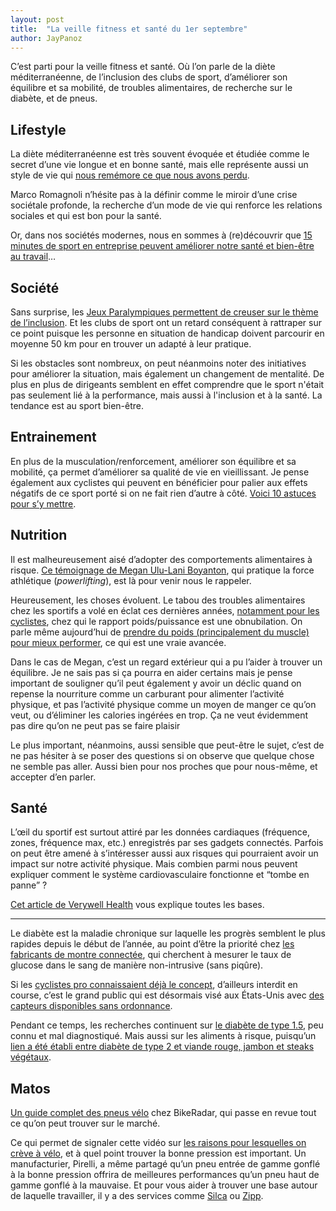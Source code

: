```yaml
---
layout: post
title:  "La veille fitness et santé du 1er septembre"
author: JayPanoz
---
```


C’est parti pour la veille fitness et santé. Où l’on parle de la diète méditerranéenne, de l’inclusion des clubs de sport, d’améliorer son équilibre et sa mobilité, de troubles alimentaires, de recherche sur le diabète, et de pneus.

## Lifestyle

La diète méditerranéenne est très souvent évoquée et étudiée comme le secret d’une vie longue et en bonne santé, mais elle représente aussi un style de vie qui [nous remémore ce que nous avons perdu](https://theconversation.com/la-diete-mediterraneenne-est-en-vogue-car-elle-represente-ce-que-lon-a-perdu-227026).

Marco Romagnoli n’hésite pas à la définir comme le miroir d’une crise sociétale profonde, la recherche d’un mode de vie qui renforce les relations sociales et qui est bon pour la santé.

Or, dans nos sociétés modernes, nous en sommes à (re)découvrir que [15 minutes de sport en entreprise peuvent améliorer notre santé et bien-être au travail](https://www.20minutes.fr/vie-pro/4106781-20240823-15-minutes-sport-entreprise-ameliorer-sante-bien-etre-travail)…

## Société

Sans surprise, les [Jeux Paralympiques permettent de creuser sur le thème de l’inclusion](https://www.francetvinfo.fr/jeux-paralympiques/paris-2024/jeux-paralympiques-de-paris-2024-comment-les-clubs-francais-tentent-de-rattraper-leur-retard-dans-l-inclusion-des-sportifs-handicapes_6640512.html). Et les clubs de sport ont un retard conséquent à rattraper sur ce point puisque les personne en situation de handicap doivent parcourir en moyenne 50&nbsp;km pour en trouver un adapté à leur pratique.

Si les obstacles sont nombreux, on peut néanmoins noter des initiatives pour améliorer la situation, mais également un changement de mentalité. De plus en plus de dirigeants semblent en effet comprendre que le sport n'était pas seulement lié à la performance, mais aussi à l'inclusion et à la santé. La tendance est au sport bien-être.

## Entrainement

En plus de la musculation/renforcement, améliorer son équilibre et sa mobilité, ça permet d’améliorer sa qualité de vie en vieillissant. Je pense également aux cyclistes qui peuvent en bénéficier pour palier aux effets négatifs de ce sport porté si on ne fait rien d’autre à côté. [Voici 10 astuces pour s’y mettre](https://www.eatthis.com/easy-ways-to-improve-balance-and-mobility/).

## Nutrition

Il est malheureusement aisé d’adopter des comportements alimentaires à risque. [Ce témoignage de Megan Ulu-Lani Boyanton](https://www.popsugar.com/fitness/powerlifting-disordered-eating-essay-49388724), qui pratique la force athlétique (*powerlifting*), est là pour venir nous le rappeler.

Heureusement, les choses évoluent. Le tabou des troubles alimentaires chez les sportifs a volé en éclat ces dernières années, [notamment pour les cyclistes](https://www.imdb.com/title/tt21328750/), chez qui le rapport poids/puissance est une obnubilation. On parle même aujourd’hui de [prendre du poids (principalement du muscle) pour mieux performer](https://fr.news.yahoo.com/sport/tour-france-abrahamsen-coureur-pris-140003337.html), ce qui est une vraie avancée.

Dans le cas de Megan, c’est un regard extérieur qui a pu l’aider à trouver un équilibre. Je ne sais pas si ça pourra en aider certains mais je pense important de souligner qu’il peut également y avoir un déclic quand on repense la nourriture comme un carburant pour alimenter l’activité physique, et pas l’activité physique comme un moyen de manger ce qu’on veut, ou d’éliminer les calories ingérées en trop. Ça ne veut évidemment pas dire qu’on ne peut pas se faire plaisir

Le plus important, néanmoins, aussi sensible que peut-être le sujet, c’est de ne pas hésiter à se poser des questions si on observe que quelque chose ne semble pas aller. Aussi bien pour nos proches que pour nous-même, et accepter d’en parler.

## Santé

L’œil du sportif est surtout attiré par les données cardiaques (fréquence, zones, fréquence max, etc.) enregistrés par ses gadgets connectés. Parfois on peut être amené à s’intéresser aussi aux risques qui pourraient avoir un impact sur notre activité physique. Mais combien parmi nous peuvent expliquer comment le système cardiovasculaire fonctionne et “tombe en panne”&nbsp;?

[Cet article de Verywell Health](https://www.verywellhealth.com/cardiovascular-system-8695175) vous explique toutes les bases.

* * *

Le diabète est la maladie chronique sur laquelle les progrès semblent le plus rapides depuis le début de l’année, au point d’être la priorité chez [les fabricants de montre connectée](https://finance.yahoo.com/news/samsung-races-apple-develop-blood-233037141.html), qui cherchent à mesurer le taux de glucose dans le sang de manière non-intrusive (sans piqûre). 

Si les [cyclistes pro connaissaient déjà le concept](https://www.bikeradar.com/advice/health/continuous-glucose-monitoring), d’ailleurs interdit en course, c’est le grand public qui est désormais visé aux États-Unis avec [des capteurs disponibles sans ordonnance](https://www.theverge.com/2024/8/26/24226685/dexcom-stelo-hands-on-continuous-glucose-monitor-wearables).

Pendant ce temps, les recherches continuent sur [le diabète de type 1.5](https://www.sciencealert.com/some-people-with-diabetes-could-unknowingly-have-type-1-5), peu connu et mal diagnostiqué. Mais aussi sur les aliments à risque, puisqu’un [lien a été établi entre diabète de type 2 et viande rouge, jambon et steaks végétaux](https://www.medisite.fr/diabete-diabete-viande-rouge-jambon-et-meme-steaks-vegetaux-font-flamber-le-risque.5714116.60.html).

## Matos

[Un guide complet des pneus vélo](https://www.bikeradar.com/advice/buyers-guides/bike-tyres-explained) chez BikeRadar, qui passe en revue tout ce qu’on peut trouver sur le marché.

Ce qui permet de signaler cette vidéo sur [les raisons pour lesquelles on crève à vélo](https://youtu.be/wAd0He6h7Is?si=rlbtN8t5OgfW5BCy), et à quel point trouver la bonne pression est important. Un manufacturier, Pirelli, a même partagé qu’un pneu entrée de gamme gonflé à la bonne pression offrira de meilleures performances qu’un pneu haut de gamme gonflé à la mauvaise. Et pour vous aider à trouver une base autour de laquelle travailler, il y a des services comme [Silca](https://silca.cc/en-eu/pages/pro-tire-pressure-calculator) ou [Zipp](https://axs.sram.com/guides/tire/pressure).